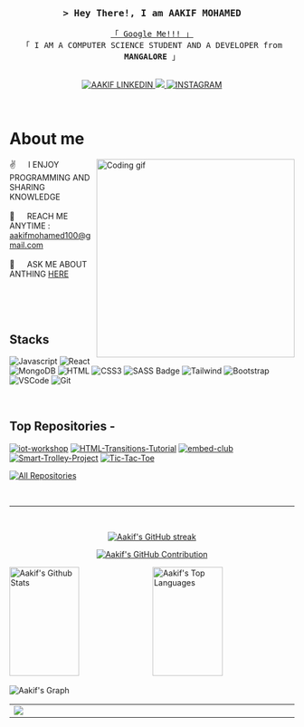 

<!--
**aakif100/aakif100** is a ✨ _special_ ✨ repository because its `README.md` (this file) appears on your GitHub profile.

Here are some ideas to get you started:

- 🔭 I’m currently working on ...
- 🌱 I’m currently learning ...
- 👯 I’m looking to collaborate on ...
- 🤔 I’m looking for help with ...
- 💬 Ask me about ...
- 📫 How to reach me: ...
- 😄 Pronouns: ...
- ⚡ Fun fact: ...
-->

<!--  <img align="right" src="https://komarev.com/ghpvc/?username=alsiam&label=Visitors&color=0e75b6&style=flat" alt="Profile visitor" />
</a>-->


<!--[![wakatime](https://wakatime.com/badge/user/eebb3dd8-d9b2-40de-9b88-6fd6cac99dbc.svg)](https://wakatime.com/@eebb3dd8-d9b2-40de-9b88-6fd6cac99dbc)-->

<!-- Intro  -->
<h3 align="center">
        <samp>&gt; Hey There!, I am
                <b>AAKIF MOHAMED</b>
        </samp>
</h3>


<p align="center"> 
  <samp>
    <a href="https://www.google.com/url?sa=i&url=https%3A%2F%2Fwww.linkedin.com%2Fpub%2Fdir%2FAakif%2FMohamed&psig=AOvVaw1SO7bOfiQhGOUOMHYvfTvv&ust=1706708657638000&source=images&cd=vfe&opi=89978449&ved=0CBUQjhxqFwoTCKCVyqufhYQDFQAAAAAdAAAAABAE">「 Google Me!!! 」</a>
    <br>
    「 I AM A COMPUTER SCIENCE STUDENT AND A DEVELOPER from <b>MANGALORE</b> 」
    <br>
    <br>
  </samp>
</p>

<p align="center">
  <a href="https://www.linkedin.com/in/aakif-mohamed-a96801222/" target="_blank">
  <img src="https://img.shields.io/badge/LinkedIn-0077B5?style=for-the-badge&logo=linkedin&logoColor=white" alt="AAKIF LINKEDIN"/>
 </a>
 <!-- <a href="https://dev.to/alsiam" target="_blank">
  <img src="https://img.shields.io/badge/dev.to-0A0A0A?style=for-the-badge&logo=dev.to&logoColor=white" alt="alsiam" />
 </a> -->
 <a href="https://twitter.com/AakifMoahmed" target="_blank">
  <img src="https://img.shields.io/badge/Twitter-1DA1F2?style=for-the-badge&logo=twitter&logoColor=white" />
 </a>
 <a href="https://www.instagram.com/aak.xif" target="_blank">
  <img src="https://img.shields.io/badge/Instagram-fe4164?style=for-the-badge&logo=instagram&logoColor=white" alt="INSTAGRAM" />
 </a> 
</p>
<br />

<!-- About Section -->
 # About me
 
<p>
 <img align="right" width="350" src="https://64.media.tumblr.com/2d0af9c90d1b1107313cc20bda01548a/tumblr_outwxnanpp1u79o2lo1_1280.gifv" alt="Coding gif" />
  
 ✌️ &emsp; I ENJOY PROGRAMMING AND SHARING KNOWLEDGE <br/><br/>
 📧 &emsp; REACH ME ANYTIME : aakifmohamed100@gmail.com <br/><br/>
 💬 &emsp; ASK ME ABOUT ANTHING [HERE](https://github.com/aakif100/aakif100/issues)

</p>

<br/>
<br/>
<br/>

## Stacks

![Javascript](https://img.shields.io/badge/Javascript-F0DB4F?style=for-the-badge&labelColor=black&logo=javascript&logoColor=F0DB4F)
![React](https://img.shields.io/badge/-React-61DBFB?style=for-the-badge&labelColor=black&logo=react&logoColor=61DBFB)
![MongoDB](https://img.shields.io/badge/MongoDB-4EA94B?style=for-the-badge&logo=mongodb&logoColor=white)
![HTML](https://img.shields.io/badge/HTML5-E34F26?style=for-the-badge&logo=html5&logoColor=white)
![CSS3](https://img.shields.io/badge/CSS3-1572B6?style=for-the-badge&logo=css3&logoColor=white)
![SASS Badge](https://img.shields.io/badge/Sass-CC6699?style=for-the-badge&logo=sass&logoColor=white)
![Tailwind](https://img.shields.io/badge/Tailwind_CSS-092749?style=for-the-badge&logo=tailwindcss&logoColor=06B6D4&labelColor=000000)
![Bootstrap](https://img.shields.io/badge/Bootstrap-563D7C?style=for-the-badge&logo=bootstrap&logoColor=white)
![VSCode](https://img.shields.io/badge/Visual_Studio-0078d7?style=for-the-badge&logo=visual%20studio&logoColor=white)
![Git](https://img.shields.io/badge/Git-F05032?style=for-the-badge&logo=git&logoColor=white)

<br/>

## Top Repositories -
[![iot-workshop](https://github-readme-stats.vercel.app/api/pin/?username=aakif100&repo=iot-workshop&border_color=7F3FBF&bg_color=0D1117&title_color=C9D1D9&text_color=8B949E&icon_color=7F3FBF)](https://github.com/aakif100/iot-workshop)
[![HTML-Transitions-Tutorial](https://github-readme-stats.vercel.app/api/pin/?username=aakif100&repo=HTML-Transitions-Tutorial&border_color=7F3FBF&bg_color=0D1117&title_color=C9D1D9&text_color=8B949E&icon_color=7F3FBF)](https://github.com/aakif100/HTML-Transitions-Tutorial)
[![embed-club](https://github-readme-stats.vercel.app/api/pin/?username=aakif100&repo=embed-club&border_color=7F3FBF&bg_color=0D1117&title_color=C9D1D9&text_color=8B949E&icon_color=7F3FBF)](https://github.com/aakif100/embed-club)
[![Smart-Trolley-Project](https://github-readme-stats.vercel.app/api/pin/?username=aakif100&repo=Smart-Trolley-Project&border_color=7F3FBF&bg_color=0D1117&title_color=C9D1D9&text_color=8B949E&icon_color=7F3FBF)](https://github.com/aakif100/Smart-Trolley-Project)
[![Tic-Tac-Toe](https://github-readme-stats.vercel.app/api/pin/?username=aakif100&repo=Tic-Tac-Toe&border_color=7F3FBF&bg_color=0D1117&title_color=C9D1D9&text_color=8B949E&icon_color=7F3FBF)](https://github.com/aakif100/Tic-Tac-Toe)


<p align="left">
  <a href="https://github.com/aakif100?tab=repositories" target="_blank"><img alt="All Repositories" title="All Repositories" src="https://img.shields.io/badge/-All%20Repos-2962FF?style=for-the-badge&logo=koding&logoColor=white"/></a>
</p>

<br/>
<hr/>
<br/>

<p align="center">
  <a href="https://github.com/aakif100">
    <img src="https://github-readme-streak-stats.herokuapp.com/?user=aakif100&theme=radical&border=7F3FBF&background=0D1117" alt="Aakif's GitHub streak"/>
  </a>
</p>

<p align="center">
  <a href="https://github.com/aakif100">
    <img src="https://github-profile-summary-cards.vercel.app/api/cards/profile-details?username=aakif100&theme=radical" alt="Aakif's GitHub Contribution"/>
  </a>
</p>

<a> 
    <a href="https://github.com/aakif100"><img alt="Aakif's Github Stats" src="https://denvercoder1-github-readme-stats.vercel.app/api?username=aakif100&show_icons=true&count_private=true&theme=react&border_color=7F3FBF&bg_color=0D1117&title_color=F85D7F&icon_color=F8D866" height="192px" width="49.5%"/></a>
  <a href="https://github.com/aakif100"><img alt="Aakif's Top Languages" src="https://denvercoder1-github-readme-stats.vercel.app/api/top-langs/?username=aakif100&langs_count=8&layout=compact&theme=react&border_color=7F3FBF&bg_color=0D1117&title_color=F85D7F&icon_color=F8D866" height="192px" width="49.5%"/></a>
  <br/>
</a>


![Aakif's Graph](https://github-readme-activity-graph.vercel.app/graph?username=aakif100&custom_title=Aakif's%20GitHub%20Activity%20Graph&bg_color=0D1117&color=7F3FBF&line=7F3FBF&point=7F3FBF&area_color=FFFFFF&title_color=FFFFFF&area=true)


<table width="2000">
<tr>
<td width="2000"><img src="https://github-trophies.vercel.app/?username=aakif100&rank=SECRET,SSS,SS,S,AAA,AA&row=2&column=9&theme=gruvbox"></td>
<!-- <td>![](https://github-trophies.vercel.app/?username=Coordinate-Cat&rank=SECRET,SSS,SS,S,AAA,AA&row=2&column=9&theme=gruvbox)</td> -->
</tr>
</table>



